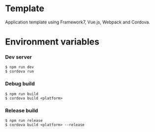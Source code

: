 # Template

Application template using Framework7, Vue.js, Webpack and Cordova.

# Environment variables

### Dev server

```
$ npm run dev
$ cordova run
```

### Debug build

```
$ npm run build
$ cordova build <platform>
```

### Release build

```
$ npm run release
$ cordova build <platform> --release
```
